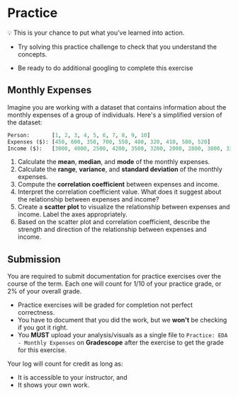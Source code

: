 # Practice
<aside>

💡 This is your chance to put what you’ve learned into action.

- Try solving this practice challenge to check that you understand the concepts.

- Be ready to do additional googling to complete this exercise

</aside>

## Monthly Expenses

Imagine you are working with a dataset that contains information about the monthly expenses of a group of individuals. Here's a simplified version of the dataset:

```python
Person:       [1, 2, 3, 4, 5, 6, 7, 8, 9, 10]
Expenses ($): [450, 600, 350, 700, 550, 480, 320, 410, 580, 520]
Income ($):   [3000, 4000, 2500, 4200, 3500, 3200, 2000, 2800, 3800, 3300]
```

1. Calculate the **mean**, **median**, and **mode** of the monthly expenses.
2. Calculate the **range**, **variance**, and **standard deviation** of the monthly expenses.
3. Compute the **correlation coefficient** between expenses and income.
4. Interpret the correlation coefficient value. What does it suggest about the relationship between expenses and income?
5. Create a **scatter plot** to visualize the relationship between expenses and income. Label the axes appropriately.
6. Based on the scatter plot and correlation coefficient, describe the strength and direction of the relationship between expenses and income.


## Submission
You are required to submit documentation for practice exercises over the course of the term. Each one will count for 1/10 of your practice grade, or 2% of your overall grade.

- Practice exercises will be graded for completion not perfect correctness. 
- You have to document that you did the work, but we **won't** be checking if you got it right.
- You **MUST** upload your analysis/visuals as a single file to `Practice: EDA - Monthly Expenses` on **Gradescope** after the exercise to get the grade for this exercise.


Your log will count for credit as long as:
- It is accessible to your instructor, and
- It shows your own work.

